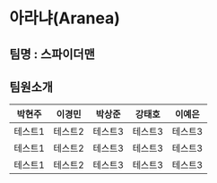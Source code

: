 # 아라냐(Aranea) 
## 팀명 : 스파이더맨
## 팀원소개
|박현주|이경민|박상준|강태호|이예은|
|------|---|---|---|---|
|테스트1|테스트2|테스트3|테스트3|테스트3|
|테스트1|테스트2|테스트3|테스트3|테스트3|
|테스트1|테스트2|테스트3|테스트3|테스트3|
